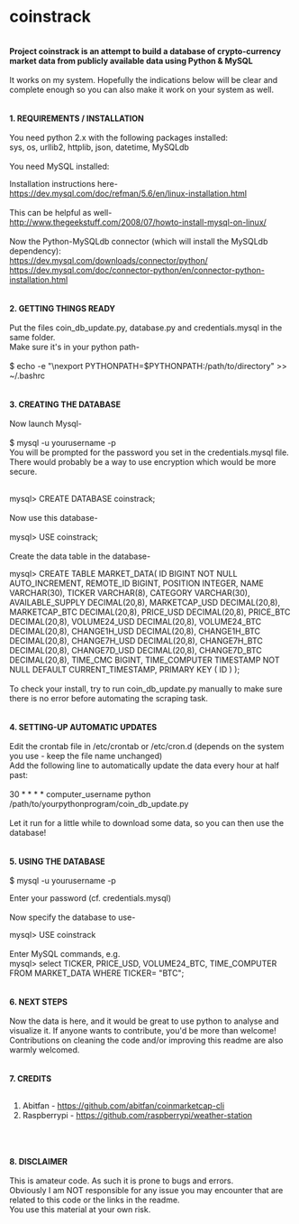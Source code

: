 # coinstrack
<br>
<strong>Project coinstrack is an attempt to build a database of crypto-currency market data from publicly available data using Python &amp; MySQL</strong>
<br><br>
It works on my system. Hopefully the indications below will be clear and complete enough so you can also make it work on your system as well.
<br>
<br><br>
<strong>1. REQUIREMENTS / INSTALLATION</strong>
<br><br>
You need python 2.x with the following packages installed: 
<br>sys, os, urllib2, httplib, json, datetime, MySQLdb
<br><br>
You need MySQL installed:<br>

Installation instructions here- <br>
https://dev.mysql.com/doc/refman/5.6/en/linux-installation.html<br>
<br>
This can be helpful as well-<br>
http://www.thegeekstuff.com/2008/07/howto-install-mysql-on-linux/<br>
<br>
Now the Python-MySQLdb connector (which will install the MySQLdb dependency):<br>
https://dev.mysql.com/downloads/connector/python/<br>
https://dev.mysql.com/doc/connector-python/en/connector-python-installation.html
<br>
<br><br>
<strong>2. GETTING THINGS READY</strong>
<br>
<br>
Put the files coin_db_update.py, database.py and credentials.mysql in the same folder. 
<br>Make sure it's in your python path-  
<br>
$ echo -e "\nexport PYTHONPATH=\$PYTHONPATH:/path/to/directory" >> ~/.bashrc
<br>
<br><br>
<strong>3. CREATING THE DATABASE</strong><br><br>
Now launch Mysql-
<br>
<br>
$ mysql -u yourusername -p
<br>
You will be prompted for the password you set in the credentials.mysql file. 
<br>There would probably be a way to use encryption which would be more secure.

<br>
mysql> CREATE DATABASE coinstrack;
<br><br>
Now use this database-<br><br>
mysql> USE coinstrack;<br>
<br>
Create the data table in the database-<br>

mysql> CREATE TABLE MARKET_DATA(
    ID BIGINT NOT NULL AUTO_INCREMENT,
    REMOTE_ID BIGINT,
    POSITION INTEGER,
    NAME VARCHAR(30),
    TICKER VARCHAR(8),
    CATEGORY VARCHAR(30),
    AVAILABLE_SUPPLY DECIMAL(20,8),
    MARKETCAP_USD DECIMAL(20,8),
    MARKETCAP_BTC DECIMAL(20,8),
    PRICE_USD DECIMAL(20,8),
    PRICE_BTC DECIMAL(20,8),
    VOLUME24_USD DECIMAL(20,8),
    VOLUME24_BTC DECIMAL(20,8),
    CHANGE1H_USD DECIMAL(20,8),
    CHANGE1H_BTC DECIMAL(20,8),
    CHANGE7H_USD DECIMAL(20,8),
    CHANGE7H_BTC DECIMAL(20,8),
    CHANGE7D_USD DECIMAL(20,8),
    CHANGE7D_BTC DECIMAL(20,8),
    TIME_CMC BIGINT,
    TIME_COMPUTER TIMESTAMP NOT NULL DEFAULT CURRENT_TIMESTAMP,
    PRIMARY KEY ( ID )
  );
<br><br>
To check your install, try to run coin_db_update.py manually to make sure there is no error before automating the scraping task.
<br>
<br><br>
<strong>4. SETTING-UP AUTOMATIC UPDATES</strong>
<br><br>
Edit the crontab file in /etc/crontab or /etc/cron.d (depends on the system you use - keep the file name unchanged)
<br>Add the following line to automatically update the data every hour at half past:
<br><br>
30 * * * * computer_username python /path/to/yourpythonprogram/coin_db_update.py
<br><br>
Let it run for a little while to download some data, so you can then use the database!
<br>
<br><br>
<strong>5. USING THE DATABASE</strong>
<br><br>
$ mysql -u yourusername -p <br>

Enter your password (cf. credentials.mysql)<br>
<br>
Now specify the database to use-<br>

mysql> USE coinstrack<br>
<br>
Enter MySQL commands, e.g.<br>
mysql> select TICKER, PRICE_USD, VOLUME24_BTC, TIME_COMPUTER FROM MARKET_DATA WHERE TICKER= "BTC";
<br>
<br><br>
<strong>6. NEXT STEPS</strong>
<br><br>
Now the data is here, and it would be great to use python to analyse and visualize it. If anyone wants to contribute, you'd be more than welcome!
Contributions on cleaning the code and/or improving this readme are also warmly welcomed.
<br>
<br><br>
<strong>7. CREDITS</strong>
<br><br>
1) Abitfan - https://github.com/abitfan/coinmarketcap-cli <br>
2) Raspberrypi - https://github.com/raspberrypi/weather-station
<br>
<br><br>
<strong>8. DISCLAIMER</strong>
<br><br>
This is amateur code. As such it is prone to bugs and errors. <br>
Obviously I am NOT responsible for any issue you may encounter that are related to this code or the links in the readme.<br> 
You use this material at your own risk.<br>
